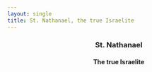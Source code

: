 ```yaml
---
layout: single
title: St. Nathanael, the true Israelite
---
```

<header>
  <h3>St. Nathanael</h3>
  <h4>The true Israelite</h4>
</header>
